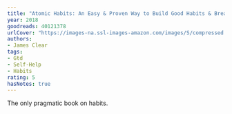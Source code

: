 ```yaml
---
title: "Atomic Habits: An Easy & Proven Way to Build Good Habits & Break Bad Ones"
year: 2018
goodreads: 40121378
urlCover: "https://images-na.ssl-images-amazon.com/images/S/compressed.photo.goodreads.com/books/1655988385i/40121378.jpg"
authors:
- James Clear
tags:
- Gtd
- Self-Help
- Habits
rating: 5
hasNotes: true
---
```


The only pragmatic book on habits.
